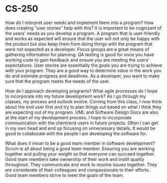 # CS-250

How do I interpret user needs and implement them into a program? How does creating “user stories” help with this?
It is important to be cognizant of the users' needs as you develop a program. A program that is user-friendly and works as expected will ensure that the user will not only be happy with the product but also keep them from doing things with the program that were not expected as a developer. Focus groups are a great means of gathering information for planning. QA testing is good for once you have working code to gain feedback and ensure you are meeting the users' expectations. User stories are essentially the goals you are trying to achieve with your program. They are a good way to determine value in the work you do and estimate progress and deadlines. As a developer, you want to make sure that the program meets the needs of the user. 
    
How do I approach developing programs? What agile processes do I hope to incorporate into my future development work?
As I go through my classes, my process and outlook evolve. Coming from this class, I now think about the end user first and try to plan things out based on what I think they are expecting out of my program. UML and Software Design Docs are also at the start of my development process. I hope to incorporate communication with the client/end users in future projects. Often I can get in my own head and end up focusing on unnecessary details. It would be good to collaborate with the people I am developing the software for.

What does it mean to be a good team member in software development?
Scrum is all about being a good team member. Ensuring you are working together and pulling your weight so that everyone can succeed together. Good team members take ownership of their work and instill quality throughout. They communicate and work to resolve issues together. They are considerate of their colleagues and compassionate to their efforts. Good team members strive to meet the goals of the team.
